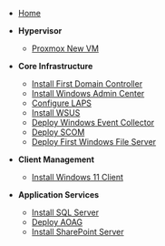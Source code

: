 <!-- _sidebar.md -->
- [Home](/)

- **Hypervisor**
  - [Proxmox New VM](1.0%20Hypervisor/1.1%20Proxmox-NewVM.md)

- **Core Infrastructure**
  - [Install First Domain Controller](2.0%20Core%20Infrastructure/2.1.1.%20Install-First-Domain-Controller.md)
  - [Install Windows Admin Center](2.0%20Core%20Infrastructure/2.2.1.%20Install-Windows-Admin-Center.md)
  - [Configure LAPS](2.0%20Core%20Infrastructure/2.4.1%20Configure-LAPS.md)
  - [Install WSUS](2.0%20Core%20Infrastructure/2.5.1%20Install-WSUS.md)
  - [Deploy Windows Event Collector](2.0%20Core%20Infrastructure/2.6.1%20Deploy-WindowsEventCollector.md)
  - [Deploy SCOM](2.0%20Core%20Infrastructure/2.7.1%20Deploy-SCOM.md)
  - [Deploy First Windows File Server](2.0%20Core%20Infrastructure/2.8.1%20Deploy-First-WindowsFileServer.md)

- **Client Management**
  - [Install Windows 11 Client](3.0%20Client%20Management/3.03.%20Install-Windows-11-Client.md)

- **Application Services**
  - [Install SQL Server](4.0%20Application%20Services/4.01-Install-SQL-Server.md)
  - [Deploy AOAG](4.0%20Application%20Services/4.02-Deploy-AOAG.md)
  - [Install SharePoint Server](4.0%20Application%20Services/4.03-Install-SharePointServer-SubEdit2.md)

